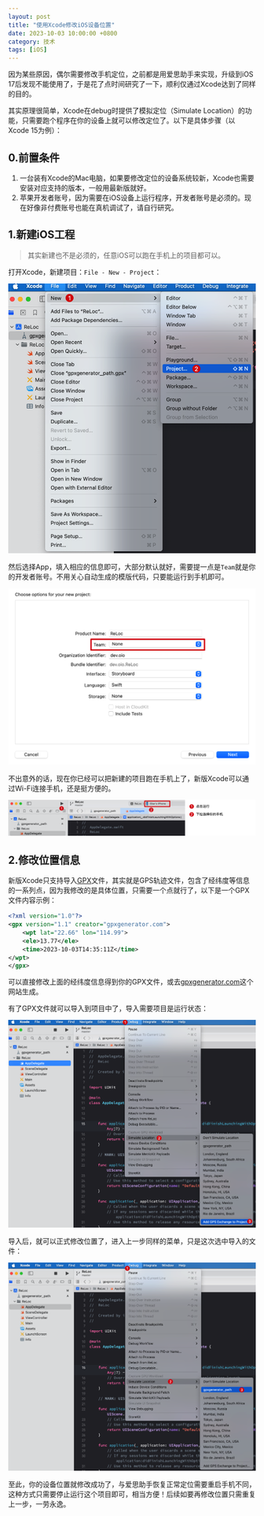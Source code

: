 ```yaml
---
layout: post
title: "使用Xcode修改iOS设备位置"
date: 2023-10-03 10:00:00 +0800
category: 技术
tags: [iOS]
---
```


因为某些原因，偶尔需要修改手机定位，之前都是用爱思助手来实现，升级到iOS 17后发现不能使用了，于是花了点时间研究了一下，顺利仅通过Xcode达到了同样的目的。

其实原理很简单，Xcode在debug时提供了模拟定位（Simulate Location）的功能，只需要跑个程序在你的设备上就可以修改定位了。以下是具体步骤（以Xcode 15为例）：

## 0.前置条件

1. 一台装有Xcode的Mac电脑，如果要修改定位的设备系统较新，Xcode也需要安装对应支持的版本，一般用最新版就好。
2. 苹果开发者账号，因为需要在iOS设备上运行程序，开发者账号是必须的。现在好像非付费账号也能在真机调试了，请自行研究。

## 1.新建iOS工程

> 其实新建也不是必须的，任意iOS可以跑在手机上的项目都可以。

打开Xcode，新建项目：`File - New - Project`：

![新建项目](/assets/img/simulate-location-1.png)

然后选择App，填入相应的信息即可，大部分默认就好，需要提一点是`Team`就是你的开发者账号。不用关心自动生成的模版代码，只要能运行到手机即可。

![](/assets/img/simulate-location-2.png)

不出意外的话，现在你已经可以把新建的项目跑在手机上了，新版Xcode可以通过Wi-Fi连接手机，还是挺方便的。

![](/assets/img/simulate-location-3.png)

## 2.修改位置信息

新版Xcode只支持导入[GPX](https://en.wikipedia.org/wiki/GPS_Exchange_Format)文件，其实就是GPS轨迹文件，包含了经纬度等信息的一系列点，因为我修改的是具体位置，只需要一个点就行了，以下是一个GPX文件内容示例：

```xml
<?xml version="1.0"?>
<gpx version="1.1" creator="gpxgenerator.com">
    <wpt lat="22.66" lon="114.99">
    <ele>13.77</ele>
    <time>2023-10-03T14:35:11Z</time>
</wpt>
</gpx>
```

可以直接修改上面的经纬度信息得到你的GPX文件，或去[gpxgenerator.com](https://www.gpxgenerator.com/)这个网站生成。

有了GPX文件就可以导入到项目中了，导入需要项目是运行状态：

![](/assets/img/simulate-location-4.png)

导入后，就可以正式修改位置了，进入上一步同样的菜单，只是这次选中导入的文件：

![](/assets/img/simulate-location-5.png)

至此，你的设备位置就修改成功了，与爱思助手恢复正常定位需要重启手机不同，这种方式只需要停止运行这个项目即可，相当方便！后续如要再修改位置只需重复上一步，一劳永逸。